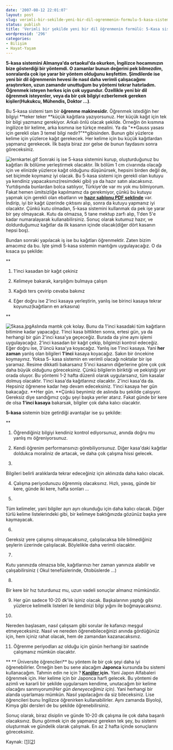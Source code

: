 ```yaml
---
date: '2007-08-12 22:01:07'
layout: post
slug: verimli-bir-sekilde-yeni-bir-dil-ogrenmenin-formulu-5-kasa-sistemi
status: publish
title: 'Verimli bir şekilde yeni bir dil öğrenmenin formülü: 5-Kasa sistemi'
wordpressid: '296'
categories:
- Bilişim
- Hayat-Yaşam
---
```


**5-kasa sistemini **Almanya'da ortaokul'da okurken, İngilizce hocamınızın bize gösterdiği bir yöntemdi. O zamanlar bunun değerini pek bilmezdim, sonralarda çok işe yarar bir yöntem olduğunu keşfettim. Şimdilerde ise yeni bir dil öğrenmenin hevesi ile nasıl daha verimli çalışacağımı araştırırken, uzun zamandır unuttuğum bu yöntemi tekrar hatırladım. Öğrenmek isteyen herkes için çok uygundur. Özellikle yeni bir dil öğrenmek isteyenler, veya da bir çok bilgiyi ezberlemek gereken kişiler**(Hukukcu, Mühendis, Doktor ...)**. 

Bu 5-kasa sistemi tam bir **öğrenme makinesidir.** Öğrenmek istediğin her bilgiyi **teker teker **küçük kağıtlara yazıyorsunuz. Her küçük kağıt için tek bir bilgi yazmanız gerekiyor. Arkalı önlü olacak şekilde. Örneğin ön kısmına ingilizce bir kelime, arka kısmına ise türkçe mealini. Ya da "**Gauss yasası için gerekli olan 3 temel bilgi nedir?"**gibisinden. Bunun gibi yüzlerce kelime için yüzlerce kağıt gerekecek. Her kelime için bu küçük kağıtlardan yapmanız gerekecek. İlk başta biraz zor gelse de bunun faydasını sonra göreceksiniz. 


![lernkartei.gif](http://blog.arsln.org/image/lernkartei.gif)
Sonraki iş ise 5-kasa sistemini kurup, oluşturduğunuz bu kağıtları ilk bölüme yerleştirmek olacaktır. İlk bölüm 1 cm civarında olacağı için ve elinizde yüzlerce kağıt olduğunu düşünürsek, hepsini birden değil de, set biçimde koymanız iyi olacak. Bu 5-kasa sistemi için gerekli olan kutuyu ya kendiniz yapacaksınız(resimdeki gibi) ya da hazır satın alacaksınız. Yurtdışında bunlardan bolca satılıyor, Türkiye'de var mı yok mu bilmiyorum. Fakat hemen ümitsizliğe kapılmamız da gerekmiyor, çünkü bu kutuyu yapmak için gerekli olan ebatların ve **[hazır şablonu PDF şeklinde](http://lernkartei.de/3er_lernkasten.pdf)** var. İndirip, iyi bir kağıt üzerinde çıktısını alıp, sonra da kutuyu yapmanız iyi olacaktır. Çünkü kutu olmadan, 5-kasa sistemini kullanmak da pek işe yarar bir şey olmayacak. Kutu da olmazsa, 5 tane mektup zarfı alıp, 1'den 5'e kadar numaralayarak kullanabilirsiniz. Sonuç olarak kutumuz hazır, ve doldurduğumuz kağıtlar da ilk kasanın içinde olacak(diğer dört kasanın hepsi boş).


Bundan sonraki yapılacak iş ise bu kağıtları öğrenmektir. Zaten bizim amacımız da bu. İşte şimdi 5-kasa sistemin mantığını uygulayacağız. O da kısaca şu şekilde:

**


	
  1. 1'inci kasadan bir kağıt çekiniz


	
  2. Kelimeye bakarak, karşılığını bulmaya çalışın


	
  3. Kağıdı ters çevirip cevaba bakınız


	
  4. Eğer doğru ise 2'inci kasaya yerleştirin, yanlış ise birinci kasaya tekrar koyunuz(kağıtların en arkasına)

**



![5kasa.jpg](http://blog.arsln.org/image/5kasa.jpg)Aslında mantık çok kolay. Bunu da 1'inci kasadaki tüm kağıtların bitimine kadar yapacağız. 1'inci kasa bittikten sonra, ertesi gün, ya da herhangi bir gün 2'inci kasa'ya geçeceğiz. Burada da yine aynı işlemi uygulayacağız. 2'inci kasadan bir kağıt çekip, bilgimizi kontrol edeceğiz. Eğer doğru ise, 3'üncü kasa'ya koyacağız. Yanlış ise 1'inci kasaya. Yani **her zaman** yanlış olan bilgileri **1'inci** kasaya koyacağız. Sakın bir öncekine koymayınız. Yoksa 5- kasa sistemin en verimli olacağı noktalar bir işe yaramaz. Resime dikkatli bakarsanız 5'inci kasanın diğerlerine göre çok çok daha büyük olduğunu göreceksiniz. Çünkü bilgilerin biriktiği ve pekiştiği yer orada oluyor. Bu yöntemi 1-2 hafta düzenli olarak uygularsanız, tüm kasalar dolmuş olacaktır. 1'inci kasa'da kağıtlarınız olacaktır. 2'inci kasa'da da. Hepsiniz öğrenene kadar hep devam edeceksiniz. 1'inci kasaya her gün bakacağız. **Her gün. **Çünkü beynimiz de aslında bu şekilde çalışıyor. Gereksiz diye sandığımız çoğu şeyi başka yerler atarız. Fakat günde bir kere de olsa **1'inci kasaya** bakarsak, bilgiler çok daha kalıcı olacaktır. 

**5-kasa** sistemin bize getirdiği avantajlar ise şu şekilde:

**


	
  1. Öğrendiğiniz bilgiyi kendiniz kontrol ediyorsunuz, anında doğru mu yanlış mı öğreniyorsunuz.



	
  2. Kendi öğrenim performansınızı görebiliyorsunuz. Diğer kasa'daki kağıtlar doldukca moraliniz de artacak, ve daha çok çalışma hissi gelecek.


	
  3. 
Bilgileri belirli aralıklarda tekrar edeceğiniz için aklınızda daha kalıcı olacak.



	
  4. Çalışma periyodunuzu öğrenmiş olacaksınız. Hızlı, yavaş, günde bir kere, günde iki kere, hafta sonları ...


	
  5. 
Tüm kelimeler, yani bilgiler ayrı ayrı okunduğu için daha kalıcı olacak. Diğer türlü kelime listelerindeki gibi, bir kelimeye baktığınızda gözünüz başka yere kaymayacak.


	
  6. 
Gereksiz yere çalışmış olmayacaksınız, çalışılacaksa bile bilmediğiniz şeylerin üzerinde çalışılacak. Böylelikle daha verimli olacaktır.


	
  7. 
Kutu yanınızda olmazsa bile, kağıtlarınızı her zaman yanınıza alabilir ve çalışabilirsiniz ( Okul tenefüslerinde, Otobüslerde ...)


	
  8. 
Bir kere bir hız tuturdunuz mu, uzun vadeli sonuçlar almanız mümkündür. 



	
  9. Her gün sadece 10-20 dk'lık işiniz olacak. Başkalarının yaptığı gibi yüzlerce kelimelik listeleri ile kendinizi bilgi yığını ile boğmayacaksınız. 


	
  10. 
Nereden başlasam, nasıl çalışsam gibi sorular ile kafanızı meşgul etmeyeceksiniz. Nasıl ve nereden öğrenebileceğinizi anında gördüğünüz için, hem içiniz rahat olacak, hem de zamandan kazanacaksınız. 


	
  11. Öğrenme periyodları az olduğu için günün herhangi bir saatinde çalışmanız mümkün olacaktır.

**
**
Üniversite öğrencileri** bu yöntem ile bir çok şeyi daha iyi öğrenebilirler. Örneğin ben bu sene alacağım **Japonca** kursunda bu sistemi kullanacağım. Tahmin edin ne için ? **[Kanjiler ](http://sozluk.sourtimes.org/show.asp?t=kanji)için.** Yani Japon Alfabaleri öğrenmek için. Her kelime için bir Japonca harfi gelecek. Bu yöntemi de azimli ve kararli bir şekilde uygularsam kendime, unutacağım bir kelime olacağını sanmıyorum(_Her gün deneyeceğimiz için)_. Yani herhangi bir alanda uyarlaması mümkün. Nasıl yapılacağını da siz bileceksiniz. Lise öğrencileri bunu İngilizce öğrenirken kullanabilirler. Aynı zamanda Biyoloji, Kimya gibi dersleri de bu şekilde öğrenebilirsiniz. 

Sonuç olarak, biraz disiplin ve günde 10-20 dk çalışma ile çok daha başarılı olacaksınız. Bunu görmek için de yapmanız gereken tek şey, bu sistemi oluşturmak ve gündelik olarak çalışmak. En az 2 hafta içinde sonuçlarını göreceksiniz.

Kaynak: [[1](http://www.pohlw.de/lernen/kurs/lern-05.htm)][[2](http://lernkartei.de/prinzip.php)]


